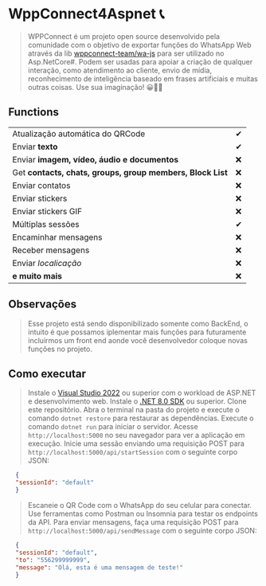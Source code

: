 ﻿# WppConnect4Aspnet 📞

> WPPConnect é um projeto open source desenvolvido pela comunidade com o objetivo de exportar funções do WhatsApp Web através da lib 
> [wppconnect-team/wa-js](https://github.com/wppconnect-team/wa-js) para ser utilizado no Asp.NetCore#. Podem ser usadas para apoiar a criação de qualquer interação, como atendimento ao cliente, envio de mídia, reconhecimento de inteligência baseado em frases artificiais e muitas outras coisas. Use sua imaginação! 😀🤔💭



## Functions

|                                                            |    |
| ---------------------------------------------------------- |----|
| Atualização automática do QRCode                           | ✔ |
| Enviar **texto**        | ✔ |
| Enviar **imagem, vídeo, áudio e documentos**        | ❌ |
| Get **contacts, chats, groups, group members, Block List** |❌ |
| Enviar contatos                                            |❌ |
| Enviar stickers                                            |❌ |
| Enviar stickers GIF                                        |❌ |
| Múltiplas sessões                                          | ✔ |
| Encaminhar mensagens                                       |❌ |
| Receber mensagens                                          | ❌ |
| Enviar _localicação_                                       |❌ |
| **e muito mais**                                           | ❌ |


## Observações

> Esse projeto está sendo disponibilizado somente como BackEnd, o intuito é que possamos iplementar mais funções para futuramente incluirmos um front end aonde você desenvolvedor coloque novas funções no projeto.

## Como executar

> Instale o [Visual Studio 2022](https://visualstudio.microsoft.com/pt-br/vs/) ou superior com o workload de ASP.NET e desenvolvimento web.
> Instale o [.NET 8.0 SDK](https://dotnet.microsoft.com/en-us/download/dotnet/8.0) ou superior.
> Clone este repositório.
> Abra o terminal na pasta do projeto e execute o comando `dotnet restore` para restaurar as dependências.
> Execute o comando `dotnet run` para iniciar o servidor.
> Acesse `http://localhost:5000` no seu navegador para ver a aplicação em execução.
> Inicie uma sessão enviando uma requisição POST para `http://localhost:5000/api/startSession` com o seguinte corpo JSON:
```json
  {
  "sessionId": "default"
  }
```
> Escaneie o QR Code com o WhatsApp do seu celular para conectar.
> Use ferramentas como Postman ou Insomnia para testar os endpoints da API.
> Para enviar mensagens, faça uma requisição POST para `http://localhost:5000/api/sendMessage` com o seguinte corpo JSON:
```json
  {
  "sessionId": "default",
  "to": "556299999999",
  "message": "Olá, esta é uma mensagem de teste!"
  }
```